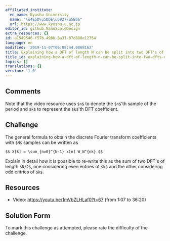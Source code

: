 ```yaml
---
affiliated_institute:
  en_name: Kyushu University
  name: "\u4E5D\u5DDE\u5927\u5B66"
  url: https://www.kyushu-u.ac.jp
editor_id: github.NanoScaleDesign
extra_resources: {}
id: a1549546-f57b-498b-8a31-07d880e12754
language: en
modified: '2019-11-07T06:08:44.086816Z'
title: Explaining how a DFT of length N can be split into two DFT's of length N/2
title_id: explaining-how-a-dft-of-length-n-can-be-split-into-two-dfts-of-length-n2
topics: []
translations: {}
version: '1.0'
---
```


## Comments
Note that the video resource uses `$n$` to denote the `$n$`'th sample of the period and `$k$` to represent the `$k$`'th DFT coefficient.


## Challenge
The general formula to obtain the discrete Fourier transform coefficients with `$N$` samples can be written as

`$$ X[k] = \sum_{n=0}^{N-1} x[n] W_N^{nk} $$`

Explain in detail how it is possible to re-write this as the sum of two DFT's of length `$N/2$`, one considering even entries of `$k$` and the other considering odd entries of `$k$`.

## Resources
- Video: https://youtu.be/1mVbZLHLaf0?t=67 (from 1:07 to 36:20)


## Solution Form
To mark this challenge as attempted, please rate the difficulty of the challenge.
